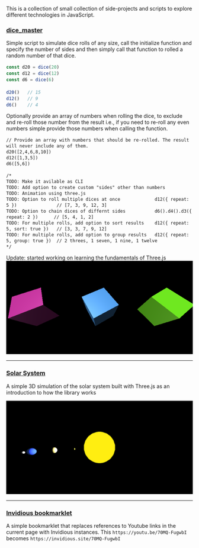 This is a collection of small collection of side-projects and scripts to explore different technologies in JavaScript.

### [dice_master](https://github.com/herokunt/javascript_ramblings/blob/main/dice.js)

Simple script to simulate dice rolls of any size, call the initialize function and specify the number of sides and then simply call that function to rolled a random number of that dice.

```js
const d20 = dice(20)
const d12 = dice(12)
const d6 = dice(6)

d20()   // 15
d12()   // 9
d6()    // 4
```

Optionally provide an array of numbers when rolling the dice, to exclude and re-roll those number from the result i.e., if you need to re-roll any even numbers simple provide those numbers when calling the function.

```
// Provide an array with numbers that should be re-rolled. The result will never include any of them.
d20([2,4,6,8,10])
d12([1,3,5])
d6([5,6])

/*
TODO: Make it avilable as CLI
TODO: Add option to create custom "sides" other than numbers
TODO: Animation using three.js
TODO: Option to roll multiple dices at once             d12({ repeat: 5 })               // [7, 3, 9, 12, 3]
TODO: Option to chain dices of differnt sides           d6().d4().d3({ repeat: 2 })      // [5, 4, 1, 2]
TODO: For multiple rolls, add option to sort results    d12({ repeat: 5, sort: true })   // [3, 3, 7, 9, 12]
TODO: For multiple rolls, add option to group results   d12({ repeat: 5, group: true })  // 2 threes, 1 seven, 1 nine, 1 twelve
*/
```

Update: started working on learning the fundamentals of Three.js
![](cubes.png)

---

### [Solar System](https://github.com/herokunt/javascript_ramblings/blob/main/planets.js)

A simple 3D simulation of the solar system built with Three.js as an introduction to how the library works

![solar system in 3D](solar.png)

---
### [Invidious bookmarklet](https://github.com/herokunt/javascript_ramblings/blob/main/bookmarklets.js)

A simple bookmarklet that replaces references to Youtube links in the current page with Invidious instances. This `https://youtu.be/70MQ-FugwbI` becomes `https://invidious.site/70MQ-FugwbI`
